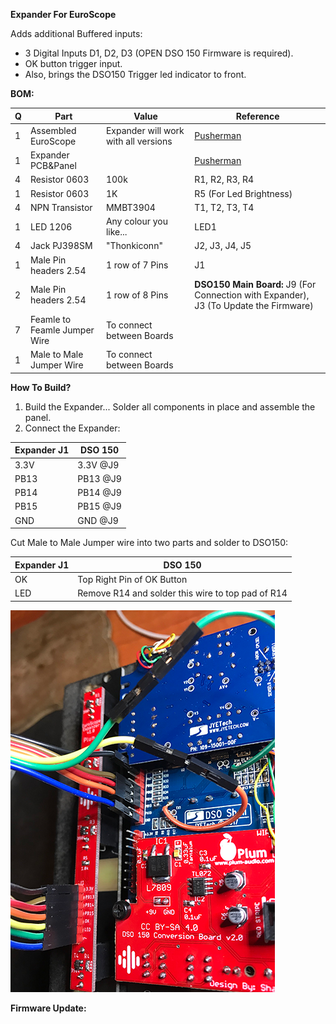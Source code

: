 **Expander For EuroScope**

Adds additional Buffered inputs:
- 3 Digital Inputs D1, D2, D3 (OPEN DSO 150 Firmware is required).
- OK button trigger input.
- Also, brings the DSO150 Trigger led indicator to front.

**BOM:**

|Q|Part|Value|Reference|
|-|----|-----|---------|
|1|Assembled EuroScope|Expander will work with all versions|[Pusherman](https://pushermanproductions.com/product/dso150-mk2-oscilloscope-eurorack-conversion-kit-14hp-pcb-panel/)|
|1|Expander PCB&Panel||[Pusherman](https://pushermanproductions.com/product/plum-audio-dso150-mk2-oscilloscope-expander-2hp-pcb-panel/)|
|4|Resistor 0603|100k|R1, R2, R3, R4|
|1|Resistor 0603|1K|R5 (For Led Brightness)|
|4|NPN Transistor| MMBT3904|T1, T2, T3, T4|
|1|LED 1206|Any colour you like...|LED1|
|4|Jack PJ398SM|"Thonkiconn"|J2, J3, J4, J5|
|1|Male Pin headers 2.54| 1 row of 7 Pins| J1|
|2|Male Pin headers 2.54| 1 row of 8 Pins|**DSO150 Main Board:** J9 (For Connection with Expander), J3 (To Update the Firmware)|
|7|Feamle to Feamle Jumper Wire|To connect between Boards||
|1|Male to Male Jumper Wire|To connect between Boards|| 

**How To Build?**
1. Build the Expander... Solder all components in place and assemble the panel.
2. Connect the Expander:

|Expander J1|DSO 150|
|-----------|-------|
|3.3V|3.3V @J9|
|PB13|PB13 @J9|
|PB14|PB14 @J9|
|PB15|PB15 @J9|
|GND|GND @J9|

Cut Male to Male Jumper wire into two parts and solder to DSO150:

|Expander J1|DSO 150|
|-----------|-------|
|OK|Top Right Pin of OK Button|
|LED|Remove R14 and solder this wire to top pad of R14|

![Expander](Expander.png)

**Firmware Update:**

